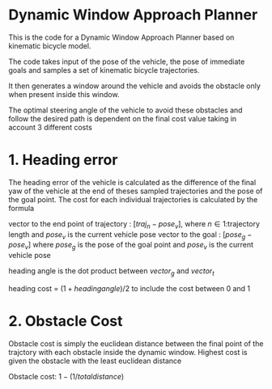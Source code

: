# Dynamic Window Approach Planner

This is the code for a Dynamic Window Approach Planner based on kinematic bicycle model.

The code takes input of the pose of the vehicle, the pose of immediate goals and samples a set of kinematic bicycle trajectories.

It then generates a window around the vehicle and avoids the obstacle only when present inside this window.

The optimal steering angle of the vehicle to avoid these obstacles and follow the desired path is dependent on the final cost value taking in account 3 different costs

# 1. Heading error 
The heading error of the vehicle is calculated as the difference of the final yaw of the vehicle at the end of theses sampled trajectories and the pose of the goal point.
The cost for each individual trajectories is calculated by the formula 

vector to the end point of trajectory : $[traj_n - pose_v]$, where $n \in \text{1:trajectory length}$ and $pose_v$ is the current vehicle pose
vector to the goal  : $[pose_g - pose_v]$ where $pose_g$ is the pose of the goal point and $pose_v$ is the current vehicle pose

heading angle is the dot product between $vector_g$ and $vector_t$

heading cost = $(1+heading angle)/2$ to include the cost between 0 and 1

# 2. Obstacle Cost
Obstacle cost is simply the euclidean distance between the final point of the trajctory with each obstacle inside the dynamic window.
Highest cost is given the obstacle with the least euclidean distance

Obstacle cost: $1-(1/total distance)$

